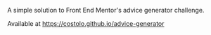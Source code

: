 A simple solution to Front End Mentor's advice generator challenge.

Available at https://costolo.github.io/advice-generator